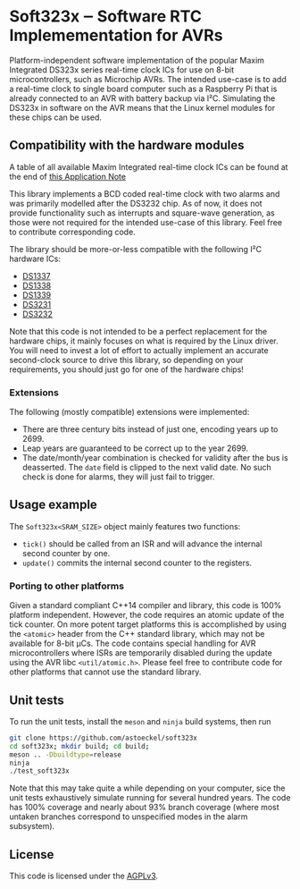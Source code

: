 # Soft323x ‒ Software RTC Implemementation for AVRs

Platform-independent software implementation of the popular Maxim Integrated DS323x series real-time clock ICs for use on 8-bit microcontrollers, such as Microchip AVRs. The intended use-case is to add a real-time clock to single board computer such as a Raspberry Pi that is already connected to an AVR with battery backup via I²C. Simulating the DS323x in software on the AVR means that the Linux kernel modules for these chips can be used.

## Compatibility with the hardware modules

A table of all available Maxim Integrated real-time clock ICs can be found at the end of [this Application Note](https://www.maximintegrated.com/en/app-notes/index.mvp/id/504)

This library implements a BCD coded real-time clock with two alarms and was primarily modelled after the DS3232 chip. As of now, it does not provide functionality such as interrupts and square-wave generation, as those were not required for the intended use-case of this library. Feel free to contribute corresponding code.

The library should be more-or-less compatible with the following I²C hardware ICs:

* [DS1337](https://www.maximintegrated.com/en/products/DS1337)
* [DS1338](https://www.maximintegrated.com/en/products/DS1338)
* [DS1339](https://www.maximintegrated.com/en/products/DS1339)
* [DS3231](https://www.maximintegrated.com/en/products/DS3231)
* [DS3232](https://www.maximintegrated.com/en/products/DS3232)

Note that this code is not intended to be a perfect replacement for the hardware chips, it mainly focuses on what is required by the Linux driver. You will need to invest a lot of effort to actually implement an accurate second-clock source to drive this library, so depending on your requirements, you should just go for one of the hardware chips!

### Extensions

The following (mostly compatible) extensions were implemented:

* There are three century bits instead of just one, encoding years up to 2699.
* Leap years are guaranteed to be correct up to the year 2699.
* The date/month/year combination is checked for validity after the bus is deasserted. The `date` field is clipped to the next valid date. No such check is done for alarms, they will just fail to trigger.

## Usage example

The `Soft323x<SRAM_SIZE>` object mainly features two functions:

* `tick()` should be called from an ISR and will advance the internal second counter by one.
* `update()` commits the internal second counter to the registers.

### Porting to other platforms

Given a standard compliant C++14 compiler and library, this code is 100% platform independent. However, the code requires an atomic update of the tick counter. On more potent target platforms this is accomplished by using the `<atomic>` header from the C++ standard library, which may not be available for 8-bit µCs. The code contains special handling for AVR microcontrollers where ISRs are temporarily disabled during the update using the AVR libc `<util/atomic.h>`. Please feel free to contribute code for other platforms that cannot use the standard library.

## Unit tests

To run the unit tests, install the `meson` and `ninja` build systems, then run

```sh
git clone https://github.com/astoeckel/soft323x
cd soft323x; mkdir build; cd build;
meson .. -Dbuildtype=release
ninja
./test_soft323x
```

Note that this may take quite a while depending on your computer, sice the unit tests exhaustively simulate running for several hundred years. The code has 100% coverage and nearly about 93% branch coverage (where most untaken branches correspond to unspecified modes in the alarm subsystem).

## License

This code is licensed under the [AGPLv3](https://www.gnu.org/licenses/agpl-3.0.en.html).
